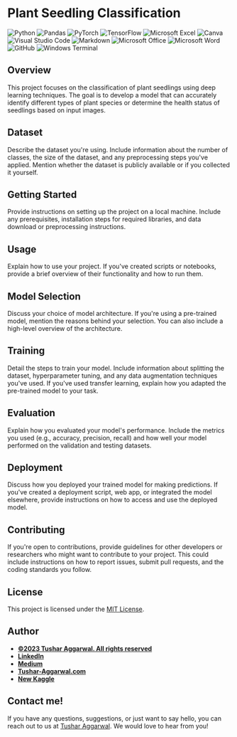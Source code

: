 # Plant Seedling Classification

![Python](https://img.shields.io/badge/Python-3776AB.svg?style=for-the-badge&logo=Python&logoColor=white)
![Pandas](https://img.shields.io/badge/pandas-%23150458.svg?style=for-the-badge&logo=pandas&logoColor=white)
![PyTorch](https://img.shields.io/badge/PyTorch-%23EE4C2C.svg?style=for-the-badge&logo=PyTorch&logoColor=white)
![TensorFlow](https://img.shields.io/badge/TensorFlow-%23FF6F00.svg?style=for-the-badge&logo=TensorFlow&logoColor=white)
![Microsoft Excel](https://img.shields.io/badge/Microsoft_Excel-217346?style=for-the-badge&logo=microsoft-excel&logoColor=white)
![Canva](https://img.shields.io/badge/Canva-%2300C4CC.svg?style=for-the-badge&logo=Canva&logoColor=white)
![Visual Studio Code](https://img.shields.io/badge/Visual%20Studio%20Code-0078d7.svg?style=for-the-badge&logo=visual-studio-code&logoColor=white)
![Markdown](https://img.shields.io/badge/markdown-%23000000.svg?style=for-the-badge&logo=markdown&logoColor=white)
![Microsoft Office](https://img.shields.io/badge/Microsoft_Office-D83B01?style=for-the-badge&logo=microsoft-office&logoColor=white)
![Microsoft Word](https://img.shields.io/badge/Microsoft_Word-2B579A?style=for-the-badge&logo=microsoft-word&logoColor=white)
![GitHub](https://img.shields.io/badge/github-%23121011.svg?style=for-the-badge&logo=github&logoColor=white)
![Windows Terminal](https://img.shields.io/badge/Windows%20Terminal-%234D4D4D.svg?style=for-the-badge&logo=windows-terminal&logoColor=white)
## Overview

This project focuses on the classification of plant seedlings using deep learning techniques. The goal is to develop a model that can accurately identify different types of plant species or determine the health status of seedlings based on input images.

## Dataset
Describe the dataset you're using. Include information about the number of classes, the size of the dataset, and any preprocessing steps you've applied. Mention whether the dataset is publicly available or if you collected it yourself.

## Getting Started
Provide instructions on setting up the project on a local machine. Include any prerequisites, installation steps for required libraries, and data download or preprocessing instructions.

## Usage
Explain how to use your project. If you've created scripts or notebooks, provide a brief overview of their functionality and how to run them.

## Model Selection
Discuss your choice of model architecture. If you're using a pre-trained model, mention the reasons behind your selection. You can also include a high-level overview of the architecture.

## Training
Detail the steps to train your model. Include information about splitting the dataset, hyperparameter tuning, and any data augmentation techniques you've used. If you've used transfer learning, explain how you adapted the pre-trained model to your task.
 

## Evaluation
Explain how you evaluated your model's performance. Include the metrics you used (e.g., accuracy, precision, recall) and how well your model performed on the validation and testing datasets.

## Deployment
Discuss how you deployed your trained model for making predictions. If you've created a deployment script, web app, or integrated the model elsewhere, provide instructions on how to access and use the deployed model.

## Contributing
If you're open to contributions, provide guidelines for other developers or researchers who might want to contribute to your project. This could include instructions on how to report issues, submit pull requests, and the coding standards you follow.


## License

This project is licensed under the [MIT License](LICENSE).


## Author
- <ins><b>©2023 Tushar Aggarwal. All rights reserved</b></ins>
- <b>[LinkedIn](https://www.linkedin.com/in/tusharaggarwalinseec/)</b>
- <b>[Medium](https://medium.com/@tushar_aggarwal)</b> 
- <b>[Tushar-Aggarwal.com](https://www.tushar-aggarwal.com/)</b>
- <b>[New Kaggle](https://www.kaggle.com/tagg27)</b> 

## Contact me!
If you have any questions, suggestions, or just want to say hello, you can reach out to us at [Tushar Aggarwal](mailto:info@tushar-aggarwal.com). We would love to hear from you!

